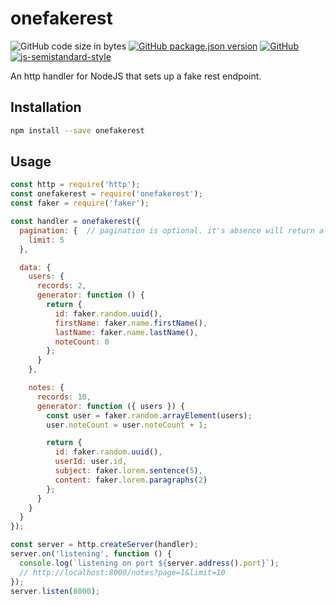 # onefakerest
![GitHub code size in bytes](https://img.shields.io/github/languages/code-size/markwylde/onefakerest?style=flat-square)
[![GitHub package.json version](https://img.shields.io/github/package-json/v/markwylde/onefakerest?style=flat-square)](https://github.com/markwylde/onefakerest/blob/master/package.json)
[![GitHub](https://img.shields.io/github/license/markwylde/onefakerest?style=flat-square)](https://github.com/markwylde/onefakerest/blob/master/LICENSE)
[![js-semistandard-style](https://img.shields.io/badge/code%20style-semistandard-brightgreen.svg?style=flat-square)](https://github.com/standard/semistandard)

An http handler for NodeJS that sets up a fake rest endpoint.

## Installation
```bash
npm install --save onefakerest
```

## Usage
```javascript
const http = require('http');
const onefakerest = require('onefakerest');
const faker = require('faker');

const handler = onefakerest({
  pagination: {  // pagination is optional. it's absence will return all records.
    limit: 5
  },

  data: {
    users: {
      records: 2,
      generator: function () {
        return {
          id: faker.random.uuid(),
          firstName: faker.name.firstName(),
          lastName: faker.name.lastName(),
          noteCount: 0
        };
      }
    },

    notes: {
      records: 10,
      generator: function ({ users }) {
        const user = faker.random.arrayElement(users);
        user.noteCount = user.noteCount + 1;

        return {
          id: faker.random.uuid(),
          userId: user.id,
          subject: faker.lorem.sentence(5),
          content: faker.lorem.paragraphs(2)
        };
      }
    }
  }
});

const server = http.createServer(handler);
server.on('listening', function () {
  console.log(`listening on port ${server.address().port}`);
  // http://localhost:8000/notes?page=1&limit=10
});
server.listen(8000);
```
